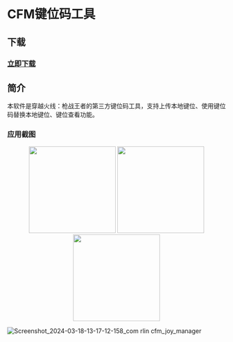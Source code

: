 # CFM键位码工具

## 下载

### [立即下载](https://github.com/rlin1538/Cfm_Joy_Manager/releases)

## 简介

本软件是穿越火线：枪战王者的第三方键位码工具，支持上传本地键位、使用键位码替换本地键位、键位查看功能。

### 应用截图
<center class="half">
<img src="https://github.com/rlin1538/Cfm_Joy_Manager/assets/60032065/858f00c3-000e-4ae5-a454-3bffc8cea657" width=200/>
<img src="https://github.com/rlin1538/Cfm_Joy_Manager/assets/60032065/109306f4-f43d-43dd-be30-8ce9c623fb68" width=200/>
<img src="https://github.com/rlin1538/Cfm_Joy_Manager/assets/60032065/39fd6c72-5a58-4250-82f6-e28fcd7ff7cb" width=200/>
</center>

![Screenshot_2024-03-18-13-17-12-158_com rlin cfm_joy_manager](https://github.com/rlin1538/Cfm_Joy_Manager/assets/60032065/3d816563-4d39-4fc8-ad35-34b9d459a360)
